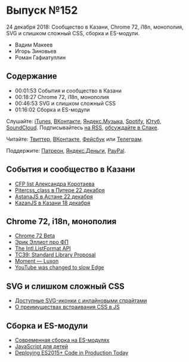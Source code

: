 # Выпуск №152

24 декабря 2018: Сообщество в Казани, Chrome 72, i18n, монополия, SVG и слишком сложный CSS, сборка и ES-модули.

- Вадим Макеев
- Игорь Зиновьев
- Роман Гафиатуллин

## Содержание

- 00:01:53 События и сообщество в Казани
- 00:18:27 Chrome 72, i18n, монополия
- 00:46:53 SVG и слишком сложный CSS
- 01:16:02 Сборка и ES-модули

Слушайте: [iTunes](https://itunes.apple.com/podcast/id1080500016), [ВКонтакте](https://vk.com/podcasts-32017543), [Яндекс.Музыка](https://music.yandex.ru/album/6245956), [Spotify](https://open.spotify.com/show/3rzAcADjpBpXt73L0epTjV), [Ютуб](https://www.youtube.com/playlist?list=PLMBnwIwFEFHcwuevhsNXkFTcadeX5R1Go), [SoundCloud](https://soundcloud.com/web-standards). Подписывайтесь [на RSS](https://web-standards.ru/podcast/feed/), [обсуждайте в Слаке](http://slack.web-standards.ru/).

Читайте: [Твиттер](https://twitter.com/webstandards_ru), [ВКонтакте](https://vk.com/webstandards_ru), [Фейсбук](https://www.facebook.com/webstandardsru) или [Телеграм](https://t.me/webstandards_ru).

Поддержите: [Патреон](https://www.patreon.com/webstandards_ru), [Яндекс.Деньги](https://money.yandex.ru/to/41001119329753), [PayPal](https://www.paypal.me/pepelsbey).

## События и сообщество в Казани

- [CFP list Александра Коротаева](https://github.com/web-standards-ru/cfp-list)
- [Pitercss_class в Питере 22 декабря](https://vk.com/@pitercss_class-4)
- [AstanaJS в Астане 22 декабря](https://astanajs.timepad.ru/event/870701/)
- [KazanJS в Казани 18 декабря](https://twitter.com/kazan_js)

## Chrome 72, i18n, монополия

- [Chrome 72 Beta](https://blog.chromium.org/2018/12/chrome-72-beta-public-class-fields-user.html)
- [Эрик Эллиот про ФП](https://medium.com/@_ericelliott)
- [The Intl.ListFormat API](https://developers.google.com/web/updates/2018/12/intl-listformat)
- [TC39: Standard Library Proposal](https://github.com/tc39/proposal-javascript-standard-library)
- [Moment — Luxon](https://moment.github.io/luxon/)
- [YouTube was changed to slow Edge](https://news.ycombinator.com/item?id=18697824)

## SVG и слишком сложный CSS

- [Доступные SVG-иконки с инлайновыми спрайтами](https://medium.com/p/4d8d80b52f92)
- [О преимуществах встраивания CSS в JS](https://habr.com/p/433276/)

## Сборка и ES-модули

- [Современная сборка на ES-модулях](https://habr.com/p/430950/)
- [JavaScript для детей](https://www.ozon.ru/context/detail/id/138148848/)
- [Deploying ES2015+ Code in Production Today](https://philipwalton.com/articles/deploying-es2015-code-in-production-today/)

